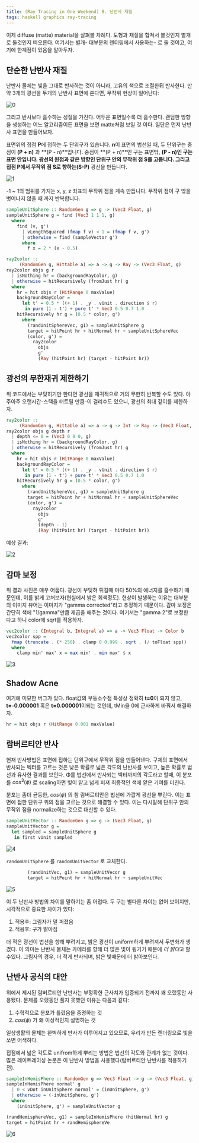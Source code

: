 ```yaml
---
title: (Ray Tracing in One Weekend) 8. 난반사 재질
tags: haskell graphics ray-tracing
---
```


이제 diffuse (matte) material을 살펴볼 차례다. 도형과 재질을 합쳐서 볼것인지 별개로 둘것인지 떠오른다.  여기서는 별개- 대부분의 렌더링에서 사용하는- 로 둘 것이고, 여기에 한계점이 있음을 알아두자.

## 단순한 난반사 재질

난반사 물체는 빛을 그대로 반사하는 것이 아니라, 고유의 색으로 조절한뒤 반사한다. 만약 3개의 광선을 두개의 난반사 표면에 쏜다면, 무작위 현상이 일어난다: 

![0](/assets/images/2021-05-29/c8/Untitled0.png)

그리고 반사보다 흡수하는 성질을 가진다. 어두운 표면일수록 더 흡수한다. 랜덤한 방향을 생성하는 어느 알고리즘이든 표면을 보면 matte처럼 보일 것 이다. 일단은 먼저 난반사 표면을 만들어보자.

표면위의 접점 **P**에 접하는 두 단위구가 있습니다. **n**이 표면의 법선일 때, 두 단위구는 중점이 **(P + n)** 과 **(P - n)**입니다. 중점이 **(P + n)**인 구는 표면밖, **(P - n)**인 구는 표면 안입니다. 광선의 원점과 같은 방향인 단위구 안의 무작위 점 **S**를 고릅니다. 그리고 접점 **P**에서 무작위 점 **S**로 향하는**(S-P)** 광선을 만듭니다. 

![1](/assets/images/2021-05-29/c8/Untitled1.png)

-1 ~ 1의 범위를 가지는 x, y, z 좌표의 무작위 점을 계속 만듭니다. 무작위 점이 구 밖을 벗어나지 않을 때 까지 반복합니다. 

```haskell
sampleUnitSphere :: RandomGen g => g -> (Vec3 Float, g)
sampleUnitSphere g = find (Vec3 1 1 1, g)
  where
    find (v, g')
      | vLengthSquared (fmap f v) < 1 = (fmap f v, g')
      | otherwise = find (sampleVector g')
      where
        f x = 2 * (x - 0.5)
```

```haskell
ray2color ::
     (RandomGen g, Hittable a) => a -> g -> Ray -> (Vec3 Float, g)
ray2color objs g r
  | isNothing hr = (backgroundRayColor, g)
  | otherwise = hitRecursively (fromJust hr) g
  where
    hr = hit objs r (HitRange 0 maxValue)
    backgroundRayColor =
      let t' = 0.5 * ((+ 1) . _y . vUnit . direction $ r)
       in pure (1 - t') + pure t' * Vec3 0.5 0.7 1.0
    hitRecursively hr g = (0.5 * color, g')
      where
        (randUnitSphereVec, g1) = sampleUnitSphere g
        target = hitPoint hr + hitNormal hr + sampleUnitSphereVec
        (color, g') =
          ray2color
            objs
            g'
            (Ray (hitPoint hr) (target - hitPoint hr))
```

## 광선의 무한재귀 제한하기

위 코드에서는 부딪히기만 한다면 광선을 재귀적으로 거의 무한히 반복할 수도 있다. 아주아주 오랜시간-스택을 터트릴 만큼-이 걸리수도 있으니, 광선의 최대 깊이를 제한하자.

```haskell
ray2color ::
     (RandomGen g, Hittable a) => a -> g -> Int -> Ray -> (Vec3 Float, g)
ray2color objs g depth r
  | depth <= 0 = (Vec3 0 0 0, g)
  | isNothing hr = (backgroundRayColor, g)
  | otherwise = hitRecursively (fromJust hr) g
  where
    hr = hit objs r (HitRange 0 maxValue)
    backgroundRayColor =
      let t' = 0.5 * ((+ 1) . _y . vUnit . direction $ r)
       in pure (1 - t') + pure t' * Vec3 0.5 0.7 1.0
    hitRecursively hr g = (0.5 * color, g')
      where
        (randUnitSphereVec, g1) = sampleUnitSphere g
        target = hitPoint hr + hitNormal hr + sampleUnitSphereVec
        (color, g') =
          ray2color
            objs
            g'
            (depth - 1)
            (Ray (hitPoint hr) (target - hitPoint hr))
```

예상 결과:

![2](/assets/images/2021-05-29/c8/Untitled2.png)


## 감마 보정

위 결과 사진은 매우 어둡다. 광선이 부딪혀 튀길때 마다 50%의 에너지를 흡수하기 때문인데, 이를 밝게 고쳐보자(현실에서 밝은 회색정도). 현상이 발생하는 이유는 대부분의 이미지 뷰어는 이미지가 "gamma corrected"라고 추정하기 때문이다. 감마 보정은 간단히 색에 "1/gamma"만큼 제곱을 해주는 것이다. 여기서는 "gamma 2"로 보정한다고 하니 color에 sqrt를 적용하자. 

```haskell
vec2color :: (Integral b, Integral a) => a -> Vec3 Float -> Color b
vec2color spp =
  fmap (truncate . (* 256) . clamp 0 0.999 . sqrt . (/ toFloat spp))
  where
    clamp min' max' x = max min' . min max' $ x
```

![3](/assets/images/2021-05-29/c8/Untitled3.png)

## Shadow Acne

여기에 미묘한 버그가 있다. float값의 부동소수점 특성상 정확히 **t=0**이 되지 않고, **t=-0.000001** 혹은 **t=0.000001**이되는 것인데, tMin을 0에 근사하게 바꿔서 해결하자. 

```haskell
hr = hit objs r (HitRange 0.001 maxValue)
```

## 람버르티안 반사

현재 반사방법은 표면에 접하는 단위구에서 무작위 점을 만들어낸다. 구체의 표면에서 반사되는 벡터를 고르는 것은 낮은 확률로 넓은 각도의 난반사를 보이고, 높은 확률로 법선과 유사한 결과를 보인다. Φ를 법선에서 반사되는 벡터까지의 각도라고 할때, 이 분포를 $cos^3(\phi)$ 로 scaling하면 빛이 얕고 넓게 퍼져 최종적인 색에 얕은 기여를 미친다.

분포는 좀더 균등한, $cos(\phi)$ 의 참 람버르티안은 법선에 가깝게 광선을 뿌린다. 이는 표면에 접한 단위구 위의 점을 고르는 것으로 해결할 수 있다. 이는 다시말해 단위구 안의 무작위 점을 normalize하는 것으로 대신할 수 있다.

```haskell
sampleUnitVector :: RandomGen g => g -> (Vec3 Float, g)
sampleUnitVector g =
  let sampled = sampleUnitSphere g
   in first vUnit sampled
```

![4](/assets/images/2021-05-29/c8/Untitled4.png)

`randomUnitSphere` 를 `randomUnitVector` 로 교체한다. 

```haskell
        (randUnitVec, g1) = sampleUnitVecor g
        target = hitPoint hr + hitNormal hr + sampleUnitVec
```

![5](/assets/images/2021-05-29/c8/Untitled5.png)

이 두 난반사 방법의 차이를 말하기는 좀 어렵다. 두 구는 별다른 차이는 없어 보이지만, 시각적으로 중요한 차이가 있다: 

1. 적용후: 그림자가 덜 퍼졌음
2. 적용후: 구가 밝아짐 

더 적은 광선이 법선을 향해 뿌려지고, 밝은 광선이 uniform하게 뿌려져서 두변화가 생겼다. 이 의미는 난반사 물체는 카메라를 향해 더 많은 빛이 튕기기 때문에 *더 밝다*고 할수있다. 그림자의 경우, 더 적게 반사되며, 밝은 빛때문에 더 밝아보인다. 

## 난반사 공식의 대안

위에서 제시된 람버르티안 난반사는 부정확한 근사치가 입증되기 전까지 꽤 오랬동안 사용됐다. 문제를 오랬동안 풀지 못했던 이유는 다음과 같다:

1. 수학적으로 분포가 틀렸음을 증명하는 것 
2.  $cos(\phi)$ 가 왜 이상적인지 설명하는 것

일상생활의 물체는 완벽하게 반사가 이루어지고 있으므로, 우리가 만든 렌더링으로 빛을 쏘면 어색하다. 

접점에서 넓은 각도로 unifrom하게 뿌리는 방법은 법선의 각도와 관계가 없는 것이다. 많은 레이트레이싱 논문은 이 난반사 방법을 사용했다(람버르티안 난반사를 적용하기 전).

```haskell
sampleInHemisPhere :: RandomGen g => Vec3 Float -> g -> (Vec3 Float, g)
sampleInHemisPhere normal' g
  | 0 < vDot inUnitSphere normal' = (inUnitSphere, g')
  | otherwise = (-inUnitSphere, g')
  where
    (inUnitSphere, g') = sampleUnitVector g
```

```haskell
(randHemisphereVec, g1) = sampleInHemisPhere (hitNormal hr) g
target = hitPoint hr + randHemisphereVe
```

![6](/assets/images/2021-05-29/c8/Untitled6.png)